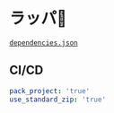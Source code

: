 # ラッパ🎺

[`dependencies.json`](https://github.com/miyako/Trumpet/blob/main/Trumpet/Project/Sources/dependencies.json)

## CI/CD

```yml
pack_project: 'true'
use_standard_zip: 'true'
```
